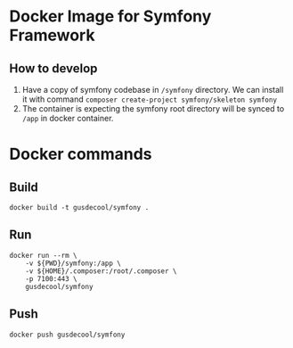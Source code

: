 # Docker Image for Symfony Framework

## How to develop

1. Have a copy of symfony codebase in `/symfony` directory. We can install it with command 
    `composer create-project symfony/skeleton symfony`
1. The container is expecting the symfony root directory will be synced to `/app` in docker container.

# Docker commands

## Build

```shell script
docker build -t gusdecool/symfony .
```

## Run

```shell script
docker run --rm \
    -v ${PWD}/symfony:/app \
    -v ${HOME}/.composer:/root/.composer \
    -p 7100:443 \
    gusdecool/symfony
```

## Push

```shell script
docker push gusdecool/symfony
```

